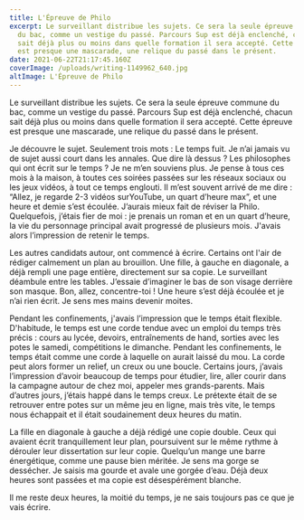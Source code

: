 ```yaml
---
title: L'Épreuve de Philo
excerpt: Le surveillant distribue les sujets. Ce sera la seule épreuve commune
  du bac, comme un vestige du passé. Parcours Sup est déjà enclenché, chacun
  sait déjà plus ou moins dans quelle formation il sera accepté. Cette épreuve
  est presque une mascarade, une relique du passé dans le présent.
date: 2021-06-22T21:17:45.160Z
coverImage: /uploads/writing-1149962_640.jpg
altImage: L'Épreuve de Philo
---
```

<!--StartFragment-->

Le surveillant distribue les sujets. Ce sera la seule épreuve commune du bac, comme un vestige du passé. Parcours Sup est déjà enclenché, chacun sait déjà plus ou moins dans quelle formation il sera accepté. Cette épreuve est presque une mascarade, une relique du passé dans le présent.

Je découvre le sujet. Seulement trois mots : Le temps fuit. Je n’ai jamais vu de sujet aussi court dans les annales. Que dire là dessus ? Les philosophes qui ont écrit sur le temps ? Je ne m’en souviens plus. Je pense à tous ces mois à la maison, à toutes ces soirées passées sur les réseaux sociaux ou les jeux vidéos, à tout ce temps englouti. Il m’est souvent arrivé de me dire : “Allez, je regarde 2-3 vidéos surYouTube, un quart d’heure max”, et une heure et demie s’est écoulée. J’aurais mieux fait de réviser la Philo. Quelquefois, j’étais fier de moi : je prenais un roman et en un quart d’heure, la vie du personnage principal avait progressé de plusieurs mois. J'avais alors l’impression de retenir le temps.

Les autres candidats autour, ont commencé à écrire. Certains ont l'air de rédiger calmement un plan au brouillon. Une fille, à gauche en diagonale, a déjà rempli une page entière, directement sur sa copie. Le surveillant déambule entre les tables. J’essaie d’imaginer le bas de son visage derrière son masque. Bon, allez, concentre-toi ! Une heure s’est déjà écoulée et je n’ai rien écrit. Je sens mes mains devenir moites.

Pendant les confinements, j'avais l’impression que le temps était flexible. D'habitude, le temps est une corde tendue avec un emploi du temps très précis : cours au lycée, devoirs, entraînements de hand, sorties avec les potes le samedi, compétitions le dimanche. Pendant les confinements, le temps était comme une corde à laquelle on aurait laissé du mou. La corde peut alors former un relief, un creux ou une boucle. Certains jours, j’avais l’impression d’avoir beaucoup de temps pour étudier, lire, aller courir dans la campagne autour de chez moi, appeler mes grands-parents. Mais d’autres jours, j’étais happé dans le temps creux. Le prétexte était de se retrouver entre potes sur un même jeu en ligne, mais très vite, le temps nous échappait et il était soudainement deux heures du matin.

La fille en diagonale à gauche a déjà rédigé une copie double. Ceux qui avaient écrit tranquillement leur plan, poursuivent sur le même rythme à dérouler leur dissertation sur leur copie. Quelqu’un mange une barre énergétique, comme une pause bien méritée. Je sens ma gorge se dessécher. Je saisis ma gourde et avale une gorgée d’eau. Déjà deux heures sont passées et ma copie est désespérément blanche.

Il me reste deux heures, la moitié du temps, je ne sais toujours pas ce que je vais écrire.

<!--EndFragment-->